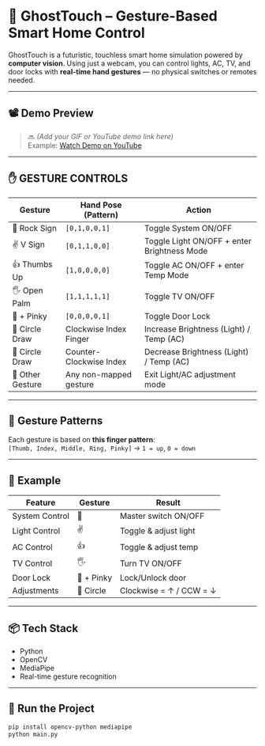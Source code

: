 # 🧠 GhostTouch – Gesture-Based Smart Home Control

GhostTouch is a futuristic, touchless smart home simulation powered by **computer vision**. Using just a webcam, you can control lights, AC, TV, and door locks with **real-time hand gestures** — no physical switches or remotes needed.

---

## 📽️ Demo Preview

> 🔜 *(Add your GIF or YouTube demo link here)*  
> Example: [Watch Demo on YouTube](https://youtu.be/your-demo-link)

---

## ✋ GESTURE CONTROLS

| Gesture         | Hand Pose (Pattern)     | Action                                      |
|----------------|--------------------------|---------------------------------------------|
| 🤘 Rock Sign    | `[0,1,0,0,1]`            | Toggle System ON/OFF                        |
| ✌️ V Sign       | `[0,1,1,0,0]`            | Toggle Light ON/OFF + enter Brightness Mode |
| 👍 Thumbs Up    | `[1,0,0,0,0]`            | Toggle AC ON/OFF + enter Temp Mode          |
| 🖐️ Open Palm    | `[1,1,1,1,1]`            | Toggle TV ON/OFF                            |
| 👊 + Pinky      | `[0,0,0,0,1]`            | Toggle Door Lock                            |
| 🔁 Circle Draw  | Clockwise Index Finger   | Increase Brightness (Light) / Temp (AC)     |
| 🔁 Circle Draw  | Counter-Clockwise Index | Decrease Brightness (Light) / Temp (AC)     |
| 🚫 Other Gesture| Any non-mapped gesture   | Exit Light/AC adjustment mode               |

---

## 🧠 Gesture Patterns

Each gesture is based on **this finger pattern**:  
`[Thumb, Index, Middle, Ring, Pinky]` → `1 = up`, `0 = down`

---

## 📸 Example

| Feature         | Gesture           | Result                  |
|-----------------|-------------------|--------------------------|
| System Control  | 🤘                | Master switch ON/OFF    |
| Light Control   | ✌️                | Toggle & adjust light   |
| AC Control      | 👍                | Toggle & adjust temp    |
| TV Control      | 🖐️                | Turn TV ON/OFF          |
| Door Lock       | 👊 + Pinky        | Lock/Unlock door        |
| Adjustments     | 🔁 Circle         | Clockwise = ↑ / CCW = ↓ |

---

## 📦 Tech Stack

- Python
- OpenCV
- MediaPipe
- Real-time gesture recognition

---

## 🧪 Run the Project

```bash
pip install opencv-python mediapipe
python main.py
